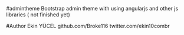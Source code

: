 #admintheme 
Bootstrap admin theme with using angularjs and other js libraries ( not finished yet)

#Author
Ekin YÜCEL
github.com/Broke116
twitter.com/ekin10combr
